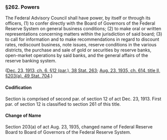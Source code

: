 ### §262. Powers ###

The Federal Advisory Council shall have power, by itself or through its officers, (1) to confer directly with the Board of Governors of the Federal Reserve System on general business conditions; (2) to make oral or written representations concerning matters within the jurisdiction of said board; (3) to call for information and to make recommendations in regard to discount rates, rediscount business, note issues, reserve conditions in the various districts, the purchase and sale of gold or securities by reserve banks, open-market operations by said banks, and the general affairs of the reserve banking system.

([Dec. 23, 1913, ch. 6, §12 (par.), 38 Stat. 263](/statviewer.htm?volume=38&page=263); [Aug. 23, 1935, ch. 614, title II, §203(a), 49 Stat. 704](/statviewer.htm?volume=49&page=704).)

#### Codification ####

Section is comprised of second par. of section 12 of act Dec. 23, 1913. First par. of section 12 is classified to section 261 of this title.

#### Change of Name ####

Section 203(a) of act Aug. 23, 1935, changed name of Federal Reserve Board to Board of Governors of the Federal Reserve System.